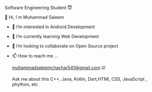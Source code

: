    
Software Engineering Student 😇


👋 Hi, I`m Muhammad Saleem 
- 👀 I’m interested in Android Development 
- 🌱 I’m currently learning Web Development 
- 💞️ I’m looking to collaborate on Open Source project 
- 📫 How to reach me ...
   
  muhammadsaleemchachar541@gmail.com ☑️

     Ask me about this C++, Java, Kotlin, Dart,HTMl, CSS, JavaScript , phython, etc
 

<!---
M-Saleem-code/M-Saleem-code is a ✨ special ✨ repository because its `README.md` (this file) appears on your GitHub profile.
You can click the Preview link to take a look at your changes.
--->
